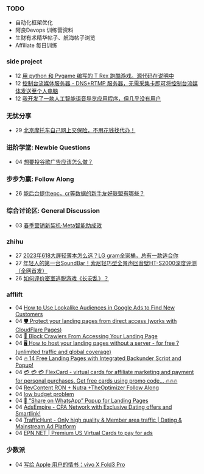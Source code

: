 ### TODO
-  自动化框架优化
-  阿良Devops 训练营资料
-  生财有术精华帖子、航海帖子浏览
-  Affiliate 每日训练

### side project
<!-- sideproject:START -->
-  12 [用 python 和 Pygame 编写的 T Rex 跑酷游戏。源代码在说明中](https://www.youtube.com/watch?v=pZySIXSelCA)
-  12 [控制台流媒体服务器 - DNS+RTMP 服务器，无需采集卡即可将控制台流媒体发送至个人电脑](https://github.com/Aioros/console-streaming-server)
-  12 [我开发了一款人工智能语音导览应用程序，但几乎没有用户](https://www.reddit.com/r/SideProject/comments/18gpp0e/ive_built_an_ai_audio_tour_app_but_have_almost_no/)<!-- sideproject:END -->


### 无忧分享
<!-- ruyo:START -->
-  29 [北京摩托车自己网上交保险，不用花钱找代办！](https://51.ruyo.net/18634.html)<!-- ruyo:END -->

### 进阶学堂: Newbie Questions
<!-- advertcn1:START -->
-  04 [想要投谷歌广告应该怎么做？](https://www.advertcn.com/thread-114563-1-1.html)<!-- advertcn1:END -->

### 步步为赢: Follow Along
<!-- advertcn2:START -->
-  26 [能后台提供epc，cr等数据的新手友好联盟有哪些？](https://www.advertcn.com/thread-114470-1-1.html)<!-- advertcn2:END -->

### 综合讨论区: General Discussion
<!-- advertcn3:START -->
-  03 [春季营销新契机·Meta智能助成效](https://www.advertcn.com/thread-114561-1-1.html)<!-- advertcn3:END -->


### zhihu
<!-- zhihu:START -->
-  27 [2023年618大屏轻薄本怎么选？LG gram全家桶，总有一款适合你](http://zhuanlan.zhihu.com/p/632641888?utm_campaign=rss&utm_medium=rss&utm_source=rss&utm_content=title)
-  27 [年轻人的第一台SoundBar！索尼轻巧型全景声回音壁HT-S2000深度评测（全网首发）](http://zhuanlan.zhihu.com/p/630990296?utm_campaign=rss&utm_medium=rss&utm_source=rss&utm_content=title)
-  26 [如何评价密室逃脱游戏《长安乱》？](http://www.zhihu.com/question/563950552/answer/3045961312?utm_campaign=rss&utm_medium=rss&utm_source=rss&utm_content=title)<!-- zhihu:END -->

### afflift
<!-- afflift:START -->
-  04 [How to Use Lookalike Audiences in Google Ads to Find New Customers](https://afflift.com/f/threads/how-to-use-lookalike-audiences-in-google-ads-to-find-new-customers.12925/)
-  04 [🛡️ Protect your landing pages from direct access &lpar;works with CloudFlare Pages&rpar;](https://afflift.com/f/threads/%F0%9F%9B%A1%EF%B8%8F-protect-your-landing-pages-from-direct-access-works-with-cloudflare-pages.12923/)
-  04 [🚫 Block Crawlers From Accessing Your Landing Page](https://afflift.com/f/threads/%F0%9F%9A%AB-block-crawlers-from-accessing-your-landing-page.10761/)
-  04 [🖥️  How to host your landing pages without a server - for free ? &lpar;unlimited traffic and global coverage&rpar;](https://afflift.com/f/threads/%F0%9F%96%A5%EF%B8%8F-how-to-host-your-landing-pages-without-a-server-for-free-unlimited-traffic-and-global-coverage.10527/)
-  04 [🔥 14 Free Landing Pages with Integrated Backunder Script and Popup!](https://afflift.com/f/threads/%F0%9F%94%A5-14-free-landing-pages-with-integrated-backunder-script-and-popup.10816/)
-  04 [💳 💳 💳 FlexCard - virtual cards for affiliate marketing and payment for personal purchases. Get free cards using promo code... 🔥🔥🔥](https://afflift.com/f/threads/%F0%9F%92%B3-%F0%9F%92%B3-%F0%9F%92%B3-flexcard-virtual-cards-for-affiliate-marketing-and-payment-for-personal-purchases-get-free-cards-using-promo-code-%F0%9F%94%A5%F0%9F%94%A5%F0%9F%94%A5.12924/)
-  04 [RevContent RON + Nutra +TheOptimizer Follow Along](https://afflift.com/f/threads/revcontent-ron-nutra-theoptimizer-follow-along.7210/)
-  04 [low budget problem](https://afflift.com/f/threads/low-budget-problem.12922/)
-  04 [💬 “Share on WhatsApp” Popup for Landing Pages](https://afflift.com/f/threads/%F0%9F%92%AC-%E2%80%9Cshare-on-whatsapp%E2%80%9D-popup-for-landing-pages.12819/)
-  04 [AdsEmpire - CPA Network with Exclusive Dating offers and Smartlink!](https://afflift.com/f/threads/adsempire-cpa-network-with-exclusive-dating-offers-and-smartlink.6820/)
-  04 [TrafficHunt - Only high quality &amp; Member area traffic | Dating &amp; Mainstream Ad Platform](https://afflift.com/f/threads/traffichunt-only-high-quality-member-area-traffic-dating-mainstream-ad-platform.10862/)
-  04 [EPN.NET | Premium US Virtual Cards to pay for ads](https://afflift.com/f/threads/epn-net-premium-us-virtual-cards-to-pay-for-ads.11362/)<!-- afflift:END -->

### 少数派
<!-- sspai:START -->
-  04 [写给 Apple 用户的情书：vivo X Fold3 Pro](https://sspai.com/post/87747)<!-- sspai:END -->
